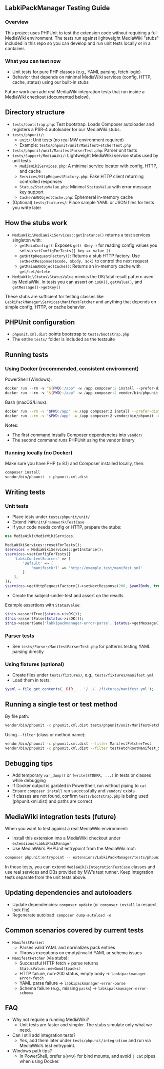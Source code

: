 ## LabkiPackManager Testing Guide

### Overview

This project uses PHPUnit to test the extension code without requiring a full MediaWiki environment. The tests run against lightweight MediaWiki "stubs" included in this repo so you can develop and run unit tests locally or in a container.

### What you can test now

- Unit tests for pure PHP classes (e.g., YAML parsing, fetch logic)
- Behavior that depends on minimal MediaWiki services (config, HTTP, cache, status) using our built-in stubs

Future work can add real MediaWiki integration tests that run inside a MediaWiki checkout (documented below).

## Directory structure

- `tests/bootstrap.php`: Test bootstrap. Loads Composer autoloader and registers a PSR-4 autoloader for our MediaWiki stubs.
- `tests/phpunit/`:
  - `unit/`: Unit tests (no real MW environment required)
  - Example: `tests/phpunit/unit/ManifestFetcherTest.php`
- `tests/phpunit/unit/ManifestParserTest.php`: Parser unit tests
- `tests/Support/MediaWiki/`: Lightweight MediaWiki service stubs used by unit tests
  - `MediaWikiServices.php`: A minimal service locator with config, HTTP, and cache
  - `Services/HttpRequestFactory.php`: Fake HTTP client returning controlled responses
  - `Status/StatusValue.php`: Minimal `StatusValue` with error message key support
  - `Cache/WANObjectCache.php`: Ephemeral in-memory cache
- (Optional) `tests/fixtures/`: Place sample YAML or JSON files for tests you write later

## How the stubs work

- `MediaWiki\MediaWikiServices::getInstance()` returns a test services singleton with:
  - `getMainConfig()`: Exposes `get( $key )` for reading config values you set via `setConfigForTests([ key => value ])`
  - `getHttpRequestFactory()`: Returns a stub HTTP factory. Use `setNextResponse($code, $body, $ok)` to control the next request
  - `getMainWANObjectCache()`: Returns an in-memory cache with `get/set/delete`
- `MediaWiki\Status\StatusValue` mimics the OK/fatal result pattern used by MediaWiki. In tests you can assert on `isOK()`, `getValue()`, and `getMessage()->getKey()`

These stubs are sufficient for testing classes like `LabkiPackManager\Services\ManifestFetcher` and anything that depends on simple config, HTTP, or cache behavior.

## PHPUnit configuration

- `phpunit.xml.dist` points bootstrap to `tests/bootstrap.php`
- The entire `tests/` folder is included as the testsuite

## Running tests

### Using Docker (recommended, consistent environment)

PowerShell (Windows):
```powershell
docker run --rm -v "${PWD}:/app" -w /app composer:2 install --prefer-dist --no-progress --no-interaction
docker run --rm -v "${PWD}:/app" -w /app composer:2 vendor/bin/phpunit -c phpunit.xml.dist
```

Bash (macOS/Linux):
```bash
docker run --rm -v "$PWD:/app" -w /app composer:2 install --prefer-dist --no-progress --no-interaction
docker run --rm -v "$PWD:/app" -w /app composer:2 vendor/bin/phpunit -c phpunit.xml.dist
```

Notes:
- The first command installs Composer dependencies into `vendor/`
- The second command runs PHPUnit using the vendor binary

### Running locally (no Docker)

Make sure you have PHP (≥ 8.1) and Composer installed locally, then:
```bash
composer install
vendor/bin/phpunit -c phpunit.xml.dist
```

## Writing tests

### Unit tests

- Place tests under `tests/phpunit/unit/`
- Extend `PHPUnit\Framework\TestCase`
- If your code needs config or HTTP, prepare the stubs:
```php
use MediaWiki\MediaWikiServices;

MediaWikiServices::resetForTests();
$services = MediaWikiServices::getInstance();
$services->setConfigForTests([
    'LabkiContentSources' => [
        'Default' => [
            'manifestUrl' => 'http://example.test/manifest.yml'
        ]
    ],
]);
$services->getHttpRequestFactory()->setNextResponse(200, $yamlBody, true);
```
- Create the subject-under-test and assert on the results

Example assertions with `StatusValue`:
```php
$this->assertTrue($status->isOK());
$this->assertFalse($status->isOK());
$this->assertSame('labkipackmanager-error-parse', $status->getMessage()->getKey());
```

### Parser tests

- See `tests/Parser/ManifestParserTest.php` for patterns testing YAML parsing directly

### Using fixtures (optional)

- Create files under `tests/fixtures/`, e.g., `tests/fixtures/manifest.yml`
- Load them in tests:
```php
$yaml = file_get_contents(__DIR__ . '/../../fixtures/manifest.yml');
```

## Running a single test or test method

By file path:
```bash
vendor/bin/phpunit -c phpunit.xml.dist tests/phpunit/unit/ManifestFetcherTest.php
```

Using `--filter` (class or method name):
```bash
vendor/bin/phpunit -c phpunit.xml.dist --filter ManifestFetcherTest
vendor/bin/phpunit -c phpunit.xml.dist --filter testFetchRootManifest_Success
```

## Debugging tips

- Add temporary `var_dump()` or `fwrite(STDERR, ...)` in tests or classes while debugging
- If Docker output is garbled in PowerShell, run without piping to `cat`
- Ensure `composer install` ran successfully and `vendor/` exists
- If classes are not found, confirm `tests/bootstrap.php` is being used (phpunit.xml.dist) and paths are correct

## MediaWiki integration tests (future)

When you want to test against a real MediaWiki environment:
- Install this extension into a MediaWiki checkout under `extensions/LabkiPackManager`
- Use MediaWiki’s PHPUnit entrypoint from the MediaWiki root:
```bash
composer phpunit:entrypoint -- extensions/LabkiPackManager/tests/phpunit/
```

In those tests, you can extend `MediaWiki\IntegrationTestCase` classes and use real services and DBs provided by MW’s test runner. Keep integration tests separate from the unit tests above.

## Updating dependencies and autoloaders

- Update dependencies: `composer update` (or `composer install` to respect lock file)
- Regenerate autoload: `composer dump-autoload -o`

## Common scenarios covered by current tests

- `ManifestParser`:
  - Parses valid YAML and normalizes pack entries
  - Throws exceptions on empty/invalid YAML or schema issues
- `ManifestFetcher` (via stubs):
  - Successful HTTP fetch + parse returns `StatusValue::newGood($packs)`
  - HTTP failure, non-200 status, empty body → `labkipackmanager-error-fetch`
  - YAML parse failure → `labkipackmanager-error-parse`
  - Schema failure (e.g., missing `packs`) → `labkipackmanager-error-schema`

## FAQ

- Why not require a running MediaWiki? 
  - Unit tests are faster and simpler. The stubs simulate only what we need.
- Can I still add integration tests? 
  - Yes, add them later under `tests/phpunit/integration` and run via MediaWiki’s test entrypoint.
- Windows path tips?
  - In PowerShell, prefer `${PWD}` for bind mounts, and avoid `| cat` pipes when using Docker.



